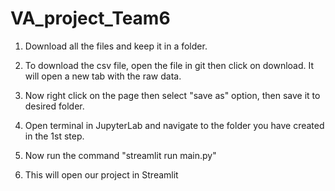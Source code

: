 # VA_project_Team6
1. Download all the files and keep it in a folder.

2. To download the csv file, open the file in git then click on download. It will open a new tab with the raw data.

3. Now right click on the page then select "save as" option, then save it to desired folder.

4. Open terminal in JupyterLab and navigate to the folder you have created in the 1st step.

5. Now run the command "streamlit run main.py"

6. This will open our project in Streamlit
